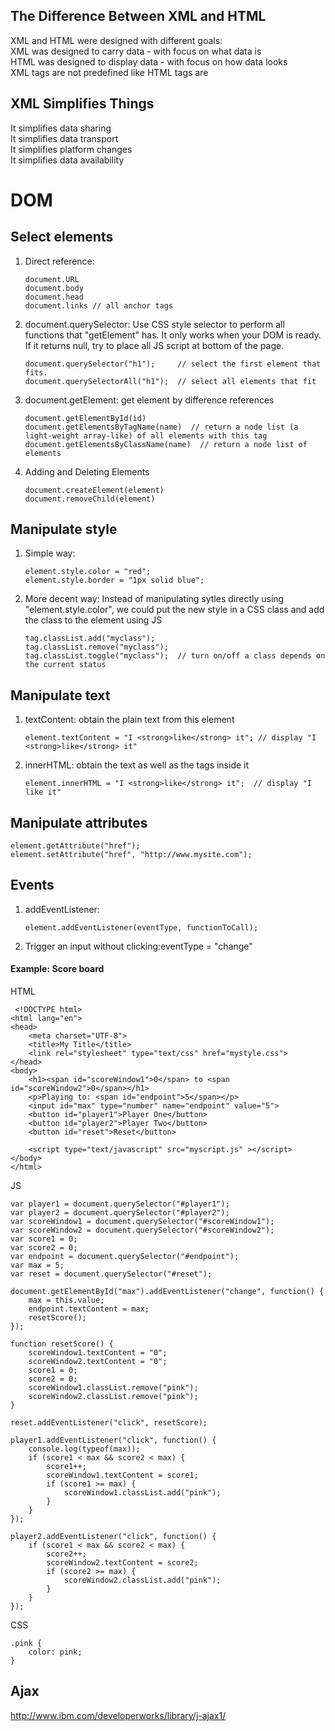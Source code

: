 ## The Difference Between XML and HTML
XML and HTML were designed with different goals:  
XML was designed to carry data - with focus on what data is  
HTML was designed to display data - with focus on how data looks  
XML tags are not predefined like HTML tags are  

## XML Simplifies Things
It simplifies data sharing  
It simplifies data transport  
It simplifies platform changes  
It simplifies data availability  

# DOM

## Select elements  

1. Direct reference:

	```
	document.URL
	document.body
	document.head
	document.links // all anchor tags
	```

2. document.querySelector: Use CSS style selector to perform all functions that "getElement" has. It only works when your DOM is ready. If it returns null, try to place all JS script at bottom of the page.

	```
	document.querySelector("h1");     // select the first element that fits.
	document.querySelectorAll("h1");  // select all elements that fit
	```

3. document.getElement: get element by difference references

	```
	document.getElementById(id)  
	document.getElementsByTagName(name)  // return a node list (a light-weight array-like) of all elements with this tag
	document.getElementsByClassName(name)  // return a node list of elements
	```

4. Adding and Deleting Elements  

	```
	document.createElement(element)  
	document.removeChild(element)  
	```

## Manipulate style
1. Simple way:

	```
	element.style.color = "red";
	element.style.border = "1px solid blue";
	```

2. More decent way: Instead of manipulating sytles directly using "element.style.color", we could put the new style in a CSS class and add the class to the element using JS

	```
	tag.classList.add("myclass");
	tag.classList.remove("myclass");
	tag.classList.toggle("myclass");  // turn on/off a class depends on the current status
	```
	
## Manipulate text
1. textContent: obtain the plain text from this element  

	```
	element.textContent = "I <strong>like</strong> it"; // display "I <strong>like</strong> it"
	```
2. innerHTML: obtain the text as well as the tags inside it
	```
	element.innerHTML = "I <strong>like</strong> it";  // display "I like it"
	```

## Manipulate attributes

```
element.getAttribute("href");
element.setAttribute("href", "http://www.mysite.com");
```

## Events
1. addEventListener: 

	```
	element.addEventListener(eventType, functionToCall);
	```
2. Trigger an input without clicking:eventType = "change"




#### Example: Score board
HTML
```
 <!DOCTYPE html>
<html lang="en">
<head>
	<meta charset="UTF-8">
	<title>My Title</title>
	<link rel="stylesheet" type="text/css" href="mystyle.css">
</head>
<body>
	<h1><span id="scoreWindow1">0</span> to <span id="scoreWindow2">0</span></h1>
	<p>Playing to: <span id="endpoint">5</span></p>
	<input id="max" type="number" name="endpoint" value="5">
	<button id="player1">Player One</button>
	<button id="player2">Player Two</button>
	<button id="reset">Reset</button>

	<script type="text/javascript" src="myscript.js" ></script>
</body>
</html>
```
JS
```
var player1 = document.querySelector("#player1");
var player2 = document.querySelector("#player2");
var scoreWindow1 = document.querySelector("#scoreWindow1");
var scoreWindow2 = document.querySelector("#scoreWindow2");
var score1 = 0;
var score2 = 0;
var endpoint = document.querySelector("#endpoint");
var max = 5;
var reset = document.querySelector("#reset");

document.getElementById("max").addEventListener("change", function() {
	max = this.value;
	endpoint.textContent = max;
	resetScore();
});

function resetScore() {
	scoreWindow1.textContent = "0";
	scoreWindow2.textContent = "0";
	score1 = 0;
	score2 = 0;
	scoreWindow1.classList.remove("pink");
	scoreWindow2.classList.remove("pink");
}

reset.addEventListener("click", resetScore);

player1.addEventListener("click", function() {
	console.log(typeof(max));
	if (score1 < max && score2 < max) {
		score1++;
		scoreWindow1.textContent = score1;
		if (score1 >= max) {
			scoreWindow1.classList.add("pink");
		}
	}
});

player2.addEventListener("click", function() {
	if (score1 < max && score2 < max) {
		score2++;
		scoreWindow2.textContent = score2;
		if (score2 >= max) {
			scoreWindow2.classList.add("pink");
		}
	}
});

```
CSS
```
.pink {
	color: pink;
}
```



## Ajax
http://www.ibm.com/developerworks/library/j-ajax1/  
